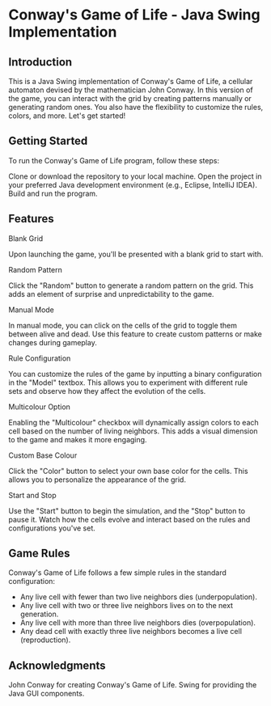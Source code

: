 # Conway's Game of Life - Java Swing Implementation

## Introduction

This is a Java Swing implementation of Conway's Game of Life, a cellular automaton devised by the mathematician John Conway. In this version of the game, you can interact with the grid by creating patterns manually or generating random ones. You also have the flexibility to customize the rules, colors, and more. Let's get started!

## Getting Started

To run the Conway's Game of Life program, follow these steps:

Clone or download the repository to your local machine.
Open the project in your preferred Java development environment (e.g., Eclipse, IntelliJ IDEA).
Build and run the program.

## Features

Blank Grid

Upon launching the game, you'll be presented with a blank grid to start with.

Random Pattern

Click the "Random" button to generate a random pattern on the grid. This adds an element of surprise and unpredictability to the game.

Manual Mode

In manual mode, you can click on the cells of the grid to toggle them between alive and dead. Use this feature to create custom patterns or make changes during gameplay.

Rule Configuration

You can customize the rules of the game by inputting a binary configuration in the "Model" textbox. This allows you to experiment with different rule sets and observe how they affect the evolution of the cells.

Multicolour Option

Enabling the "Multicolour" checkbox will dynamically assign colors to each cell based on the number of living neighbors. This adds a visual dimension to the game and makes it more engaging.

Custom Base Colour

Click the "Color" button to select your own base color for the cells. This allows you to personalize the appearance of the grid.

Start and Stop

Use the "Start" button to begin the simulation, and the "Stop" button to pause it. Watch how the cells evolve and interact based on the rules and configurations you've set.

## Game Rules

Conway's Game of Life follows a few simple rules in the standard configuration:

- Any live cell with fewer than two live neighbors dies (underpopulation).
- Any live cell with two or three live neighbors lives on to the next generation.
- Any live cell with more than three live neighbors dies (overpopulation).
- Any dead cell with exactly three live neighbors becomes a live cell (reproduction).

## Acknowledgments

John Conway for creating Conway's Game of Life.
Swing for providing the Java GUI components.
